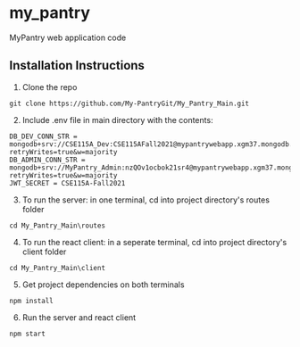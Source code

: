 # my_pantry
MyPantry web application code
## Installation Instructions
1. Clone the repo <br/>
```console
git clone https://github.com/My-PantryGit/My_Pantry_Main.git
```
2. Include .env file in main directory with the contents: <br/>
```
DB_DEV_CONN_STR = mongodb+srv://CSE115A_Dev:CSE115AFall2021@mypantrywebapp.xgm37.mongodb.net/MyPantryDB?retryWrites=true&w=majority 
DB_ADMIN_CONN_STR = mongodb+srv://MyPantry_Admin:nzQOv1ocbok21sr4@mypantrywebapp.xgm37.mongodb.net/MyPantryDB?retryWrites=true&w=majority
JWT_SECRET = CSE115A-Fall2021
```
3. To run the server: in one terminal, cd into project directory's routes folder <br/>
```console
cd My_Pantry_Main\routes
```
4. To run the react client: in a seperate terminal, cd into project directory's client folder <br/>
```console
cd My_Pantry_Main\client
```
5. Get project dependencies on both terminals
```console
npm install
```
6. Run the server and react client
```console
npm start
```
